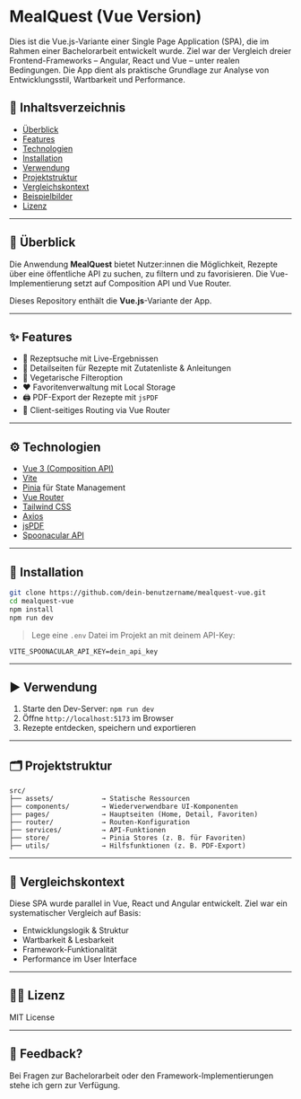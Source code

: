 # MealQuest (Vue Version)

Dies ist die Vue.js-Variante einer Single Page Application (SPA), die im Rahmen einer Bachelorarbeit entwickelt wurde. Ziel war der Vergleich dreier Frontend-Frameworks – Angular, React und Vue – unter realen Bedingungen. Die App dient als praktische Grundlage zur Analyse von Entwicklungsstil, Wartbarkeit und Performance.

## 📑 Inhaltsverzeichnis

- [Überblick](#überblick)
- [Features](#features)
- [Technologien](#technologien)
- [Installation](#installation)
- [Verwendung](#verwendung)
- [Projektstruktur](#projektstruktur)
- [Vergleichskontext](#vergleichskontext)
- [Beispielbilder](#beispielbilder)
- [Lizenz](#lizenz)

---

## 🧭 Überblick

Die Anwendung **MealQuest** bietet Nutzer:innen die Möglichkeit, Rezepte über eine öffentliche API zu suchen, zu filtern und zu favorisieren. Die Vue-Implementierung setzt auf Composition API und Vue Router.

Dieses Repository enthält die **Vue.js**-Variante der App.

---

## ✨ Features

- 🔎 Rezeptsuche mit Live-Ergebnissen
- 🍝 Detailseiten für Rezepte mit Zutatenliste & Anleitungen
- 🌿 Vegetarische Filteroption
- ❤️ Favoritenverwaltung mit Local Storage
- 🖨️ PDF-Export der Rezepte mit `jsPDF`
- 🧭 Client-seitiges Routing via Vue Router

---

## ⚙️ Technologien

- [Vue 3 (Composition API)](https://vuejs.org/)
- [Vite](https://vitejs.dev/)
- [Pinia](https://pinia.vuejs.org/) für State Management
- [Vue Router](https://router.vuejs.org/)
- [Tailwind CSS](https://tailwindcss.com/)
- [Axios](https://axios-http.com/)
- [jsPDF](https://github.com/parallax/jsPDF)
- [Spoonacular API](https://spoonacular.com/food-api)

---

## 🧪 Installation

```bash
git clone https://github.com/dein-benutzername/mealquest-vue.git
cd mealquest-vue
npm install
npm run dev
```

> Lege eine `.env` Datei im Projekt an mit deinem API-Key:

```
VITE_SPOONACULAR_API_KEY=dein_api_key
```

---

## ▶️ Verwendung

1. Starte den Dev-Server: `npm run dev`
2. Öffne `http://localhost:5173` im Browser
3. Rezepte entdecken, speichern und exportieren

---

## 🗂️ Projektstruktur

```text
src/
├── assets/            → Statische Ressourcen
├── components/        → Wiederverwendbare UI-Komponenten
├── pages/             → Hauptseiten (Home, Detail, Favoriten)
├── router/            → Routen-Konfiguration
├── services/          → API-Funktionen
├── store/             → Pinia Stores (z. B. für Favoriten)
├── utils/             → Hilfsfunktionen (z. B. PDF-Export)
```

---

## 🧪 Vergleichskontext

Diese SPA wurde parallel in Vue, React und Angular entwickelt. Ziel war ein systematischer Vergleich auf Basis:

- Entwicklungslogik & Struktur
- Wartbarkeit & Lesbarkeit
- Framework-Funktionalität
- Performance im User Interface

---

## 👨‍💻 Lizenz

MIT License

---

## 🙋 Feedback?

Bei Fragen zur Bachelorarbeit oder den Framework-Implementierungen stehe ich gern zur Verfügung.
